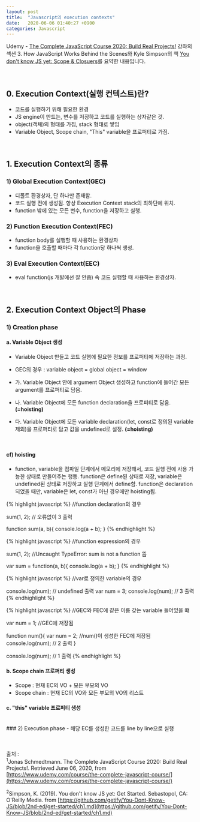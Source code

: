 ```yaml
---
layout: post
title:  "Javascript의 execution contexts"
date:   2020-06-06 01:40:27 +0900
categories: Javascript
---
```


Udemy - [The Complete JavaScript Course 2020: Build Real Projects!](https://www.udemy.com/course/the-complete-javascript-course/) 강좌의 섹션 3. How JavaScript Works Behind the Scenes와 Kyle Simpson의 책 [You don't know JS yet: Scope & Closuers]((https://github.com/getify/You-Dont-Know-JS/blob/2nd-ed/get-started/ch1.md))를 요약한 내용입니다. 

<br/>

## 0. Execution Context(실행 컨텍스트)란?
- 코드를 실행하기 위해 필요한 환경
- JS engine이 만드는, 변수를 저장하고 코드를 실행하는 상자같은 것. 
- object(객체)의 형태를 가짐, stack 형태로 쌓임 
- Variable Object, Scope chain, "This" variable을 프로퍼티로 가짐. 

<br/>

## 1. Execution Context의 종류
### 1) Global Execution Context(GEC)
- 디폴트 환경상자, 단 하나만 존재함. 
- 코드 실행 전에 생성됨. 항상 Execution Context stack의 최하단에 위치. 
- function 밖에 있는 모든 변수, function을 저장하고 실행.

### 2) Function Execution Context(FEC)
- function body를 실행할 때 사용하는 환경상자
- function을 호출할 때마다 각 function당 하나씩 생성.

### 3) Eval Execution Context(EEC)
- eval function(js 개발에선 잘 안씀) 속 코드 실행할 때 사용하는 환경상자. 

<br/>

## 2. Execution Context Object의 Phase
### 1) Creation phase
#### a. Variable Object 생성
- Variable Object 만들고 코드 실행에 필요한 정보를 프로퍼티에 저장하는 과정. 

- GEC의 경우 : variable object = global object = window

- 가. Variable Object 안에 argument Object 생성하고 function에 들어간 모든 argument를 프로퍼티로 담음. 

- 나. Variable Object에 모든 function declaration을 프로퍼티로 담음. __(=hoisting)__

- 다. Variable Object에 모든 variable declaration(let, const로 정의된 variable 제외)을 프로퍼티로 담고 값을 undefined로 설정. __(=hoisting)__ 

<br/>

#### cf) hoisting
- function, variable을 컴파일 단계에서 메모리에 저장해서, 코드 실행 전에 사용 가능한 상태로 만들어주는 행동. function은 define된 상태로 저장, variable은 undefined된 상태로 저장하고 실행 단계에서 define함. function은 declaration되었을 때만, variable은 let, const가 아닌 경우에만 hoisting됨.

{% highlight javascript %}
//function declaration의 경우

sum(1, 2); // 오류없이 3 출력

function sum(a, b){
    console.log(a + b);
}
{% endhighlight %}

{% highlight javascript %}
//function expression의 경우

sum(1, 2); //Uncaught TypeError: sum is not a function 뜸

var sum = function(a, b){
    console.log(a + b);
}
{% endhighlight %}

{% highlight javascript %}
//var로 정의한 variable의 경우

console.log(num); // undefined 출력
var num = 3;
console.log(num); // 3 출력
{% endhighlight %}

{% highlight javascript %}
//GEC와 FEC에 같은 이름 갖는 variable 들어있을 떄

var num = 1; //GEC에 저장됨

function num(){
    var num = 2; //num()이 생성한 FEC에 저장됨
    console.log(num); // 2 출력
}

console.log(num); // 1 출력
{% endhighlight %}


#### b. Scope chain 프로퍼티 생성
- Scope : 현재 EC의 VO + 모든 부모의 VO
- Scope chain : 현재 EC의 VO와 모든 부모의 VO의 리스트 

#### c. "this" variable 프로퍼티 생성

<br/>
### 2) Execution phase
- 해당 EC를 생성한 코드를 line by line으로 실행

<br/><br/>
출처 : <br/>
<sup>1</sup>Jonas Schmedtmann. The Complete JavaScript Course 2020: Build Real Projects!. Retrieved June 06, 2020, from [https://www.udemy.com/course/the-complete-javascript-course/](https://www.udemy.com/course/the-complete-javascript-course/)<br/>

<sup>2</sup>Simpson, K. (2019). You don't know JS yet: Get Started. Sebastopol, CA: O'Reilly Media. from [https://github.com/getify/You-Dont-Know-JS/blob/2nd-ed/get-started/ch1.md](https://github.com/getify/You-Dont-Know-JS/blob/2nd-ed/get-started/ch1.md)